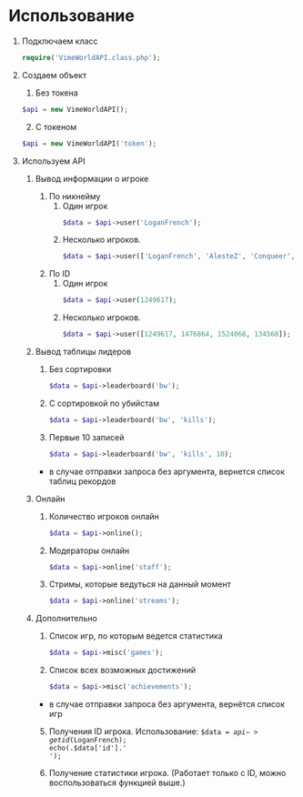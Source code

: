 # Использование 

1. Подключаем класс

	```php
	require('VimeWorldAPI.class.php');
	```

2. Создаем объект

	1. Без токена
	```php
	$api = new VimeWorldAPI();
	```
	2. С токеном 
	```php
	$api = new VimeWorldAPI('token');
	```
	
3. Используем API

	1. Вывод информации о игроке
		1. По никнейму
			1. Один игрок
				```php
				$data = $api->user('LoganFrench');
				```
			2. Несколько игроков.
				```php
				$data = $api->user(['LoganFrench', 'AlesteZ', 'Conqueer', 'xtrafrancyz']);
				```
		2. По ID
			1. Один игрок
				```php
				$data = $api->user(1249617);
				```
			2. Несколько игроков.
				```php
				$data = $api->user([1249617, 1476864, 1524068, 134568]);
				```
	2. Вывод таблицы лидеров
		1. Без сортировки
			```php
			$data = $api->leaderboard('bw');
			```
		2. С сортировкой по убийстам
			```php
			$data = $api->leaderboard('bw', 'kills');
			```
		3. Первые 10 записей
			```php
			$data = $api->leaderboard('bw', 'kills', 10);
			```
		* в случае отправки запроса без аргумента, вернется список таблиц рекордов
	3. Онлайн
		1. Количество игроков онлайн
			```php
			$data = $api->online();
			```
		2. Модераторы онлайн
			```php
			$data = $api->online('staff');
			```
		3. Стримы, которые ведуться на данный момент
			```php
			$data = $api->online('streams');
			```
	4. Дополнительно
		1. Список игр, по которым ведется статистика
			```php
			$data = $api->misc('games');
			```
		2. Список всех возможных достижений
			```php
			$data = $api->misc('achievements');
			```
		* в случае отправки запроса без аргумента, вернётся список игр
		
        5. Получения ID игрока.
	       Использование:
	    <code>$data = $api->getid($LoganFrench); echo(.$data['id'].'<br>');</code>
		
        6. Получение статистики игрока. (Работает только с ID, можно воспользоваться функцией выше.)

	
	       
		
			
